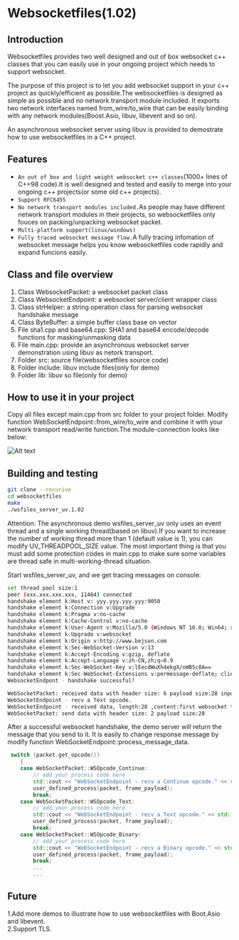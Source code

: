 # Websocketfiles(1.02)  

## Introduction  

Websocketfiles provides two well designed and out of box websocket c++ classes that you can easily use in your ongoing project which needs to support websocket.  

The purpose of this project is to let you add websocket support in your c++ project as quickly/efficient as possible.The websocketfiles is designed as simple as possible and no network transport module included. It exports two network interfaces named from_wire/to_wire that can be easily binding with any network modules(Boost.Asio, libuv, libevent and so on).  

An asynchronous websocket server using libuv is provided to demostrate how to use websocketfiles in a C++ project.  

## Features  
  
  * `An out of box and light weight websocket c++ classes`(1000+ lines of C++98 code).It is well designed and tested and easily to merge into your ongoing c++ projects(or some old c++ projects).  
  * `Support RFC6455`  
  * `No network transport modules included.`As people may have different network transport modules in their projects, so    websocketfiles only fouces on packing/unpacking websocket packet.  
  * `Multi-platform support(linux/windows)`  
  * `Fully traced websocket message flow.`A fully tracing infomation of websocket message helps you know websocketfiles code rapidly and expand funcions easily.  
  
## Class and file overview  
  
  1. Class WebsocketPacket: a websocket packet class  
  2. Class WebsocketEndpoint: a websocket server/client wrapper class  
  3. Class strHelper: a string operation class for parsing websocket handshake message   
  4. Class ByteBuffer: a simple buffer class base on vector  
  5. File sha1.cpp and base64.cpp: SHA1 and base64 encode/decode functions for masking/unmasking data  
  6. File main.cpp: provide an asynchronous websocket server demonstration using libuv as netork transport.  
  7. Folder src: source file(websocketfiles source code)  
  8. Folder include: libuv include files(only for demo)  
  9. Folder lib: libuv so file(only for demo)  
  
## How to use it in your project  
  
Copy all files except main.cpp from src folder to your project folder. Modify function WebSocketEndpoint::from_wire/to_wire and combine it with your network transport read/write function.The module-connection looks like below:  

![Alt text](https://github.com/beikesong/websocketfiles/blob/master/image/module-connection.png)  
  
## Building and testing  
  
```bash
git clone --recurive  
cd websocketfiles  
make  
./wsfiles_server_uv.1.02  
```
  
Attention: The asynchronous demo wsfiles_server_uv only uses an event thread and a single working thread(based on libuv).If you want to increase the number of working thread more than 1 (default value is 1), you can modify UV_THREADPOOL_SIZE value. The most important thing is that you must add some protection codes in main.cpp to make sure some variables are thread safe in multi-working-thread situation.  
  
Start wsfiles_server_uv, and we get tracing messages on console:  

```bash
set thread pool size:1  
peer (xxx.xxx.xxx.xxx, 11464) connected  
handshake element k:Host v: yyy.yyy.yyy.yyy:9050  
handshake element k:Connection v:Upgrade  
handshake element k:Pragma v:no-cache  
handshake element k:Cache-Control v:no-cache  
handshake element k:User-Agent v:Mozilla/5.0 (Windows NT 10.0; Win64; x64) AppleWebKit/537.36 (KHTML, like Gecko)   Chrome/79.0.3945.130 Safari/537.36  
handshake element k:Upgrade v:websocket  
handshake element k:Origin v:http://www.bejson.com  
handshake element k:Sec-WebSocket-Version v:13  
handshake element k:Accept-Encoding v:gzip, deflate  
handshake element k:Accept-Language v:zh-CN,zh;q=0.9  
handshake element k:Sec-WebSocket-Key v:lEecdWuXh4ekgX/oWBSc8A==  
handshake element k:Sec-WebSocket-Extensions v:permessage-deflate; client_max_window_bits  
WebsocketEndpont - handshake successful!  

WebSocketPacket: received data with header size: 6 payload size:28 input oft size:34  
WebSocketEndpoint - recv a Text opcode.  
WebSocketEndpoint - received data, length:28 ,content:first websocket test message  
WebSocketPacket: send data with header size: 2 payload size:28  
```
  
  
After a successful websocket handshake, the demo server will return the message that you send to it. It is easily to change response message by modify function WebSocketEndpoint::process_message_data.  
  
```cpp
 switch (packet.get_opcode())  
    {  
    case WebSocketPacket::WSOpcode_Continue:  
        // add your process code here  
        std::cout << "WebSocketEndpoint - recv a Continue opcode." << std::endl;  
        user_defined_process(packet, frame_payload);  
        break;  
    case WebSocketPacket::WSOpcode_Text:  
        // add your process code here  
        std::cout << "WebSocketEndpoint - recv a Text opcode." << std::endl;  
        user_defined_process(packet, frame_payload);  
        break;  
    case WebSocketPacket::WSOpcode_Binary:  
        // add your process code here  
        std::cout << "WebSocketEndpoint - recv a Binary opcode." << std::endl;  
        user_defined_process(packet, frame_payload);  
        break;  
        ...  
        ... 
```
  
## Future  

1.Add more demos to illustrate how to use websocketfiles with Boot.Asio and libevent.  
2.Support TLS.   

 
